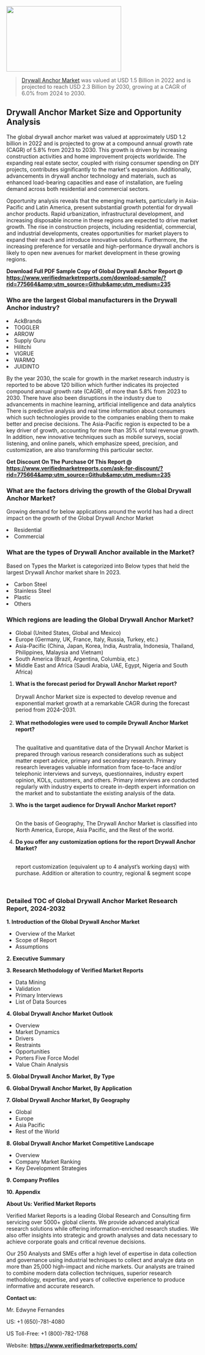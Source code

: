 <img src="https://ffe5etoiles.com/wp-content/uploads/2024/12/MST1-300x171.png" alt="" width="300" height="171" class="alignnone size-medium wp-image-20088" /><blockquote><p><p><a href="https://www.verifiedmarketreports.com/download-sample/?rid=775664&utm_source=Github&utm_medium=235" target="_blank">Drywall Anchor Market</a> was valued at USD 1.5 Billion in 2022 and is projected to reach USD 2.3 Billion by 2030, growing at a CAGR of 6.0% from 2024 to 2030.</p></blockquote><p><h2>Drywall Anchor Market Size and Opportunity Analysis</h2><p>The global drywall anchor market was valued at approximately USD 1.2 billion in 2022 and is projected to grow at a compound annual growth rate (CAGR) of 5.8% from 2023 to 2030. This growth is driven by increasing construction activities and home improvement projects worldwide. The expanding real estate sector, coupled with rising consumer spending on DIY projects, contributes significantly to the market's expansion. Additionally, advancements in drywall anchor technology and materials, such as enhanced load-bearing capacities and ease of installation, are fueling demand across both residential and commercial sectors.</p><p>Opportunity analysis reveals that the emerging markets, particularly in Asia-Pacific and Latin America, present substantial growth potential for drywall anchor products. Rapid urbanization, infrastructural development, and increasing disposable income in these regions are expected to drive market growth. The rise in construction projects, including residential, commercial, and industrial developments, creates opportunities for market players to expand their reach and introduce innovative solutions. Furthermore, the increasing preference for versatile and high-performance drywall anchors is likely to open new avenues for market development in these growing regions.</p></p><p class=""><strong>Download Full PDF Sample Copy of Global Drywall Anchor Report @ <a href="https://www.verifiedmarketreports.com/download-sample/?rid=775664&amp;utm_source=Github&amp;utm_medium=235" target="_blank">https://www.verifiedmarketreports.com/download-sample/?rid=775664&amp;utm_source=Github&amp;utm_medium=235</a></strong></p><h3 id="" class="">Who are the largest Global manufacturers in the Drywall Anchor industry?</h3><p><li>AckBrands</li><li> TOGGLER</li><li> ARROW</li><li> Supply Guru</li><li> Hilitchi</li><li> VIGRUE</li><li> WARMQ</li><li> JUIDINTO</li></p><div class=""><div class="" dir="" data-message-author-role="" data-message-id="" data-message-model-slug=""><div class=""><div class=""><div class=""><div class="" dir="" data-message-author-role="" data-message-id="" data-message-model-slug=""><div class=""><div class=""><p>By the year 2030, the scale for growth in the market research industry is reported to be above 120 billion which further indicates its projected compound annual growth rate (CAGR), of more than 5.8% from 2023 to 2030. There have also been disruptions in the industry due to advancements in machine learning, artificial intelligence and data analytics There is predictive analysis and real time information about consumers which such technologies provide to the companies enabling them to make better and precise decisions. The Asia-Pacific region is expected to be a key driver of growth, accounting for more than 35% of total revenue growth. In addition, new innovative techniques such as mobile surveys, social listening, and online panels, which emphasize speed, precision, and customization, are also transforming this particular sector.</p><p><strong>Get Discount On The Purchase Of This Report @&nbsp; <a href="https://www.verifiedmarketreports.com/ask-for-discount/?rid=775664&amp;utm_source=Github&amp;utm_medium=235" target="_blank">https://www.verifiedmarketreports.com/ask-for-discount/?rid=775664&amp;utm_source=Github&amp;utm_medium=235</a></strong></p></div></div></div></div></div></div></div></div><h3 id="" class="">What are the factors driving the growth of the Global Drywall Anchor Market?</h3><p id="" class="">Growing demand for below applications around the world has had a direct impact on the growth of the Global Drywall Anchor Market</p><p id="" class=""><li>Residential</li><li> Commercial</li></p><h3 id="" class="">What are the types of Drywall Anchor available in the Market?</h3><p id="" class="">Based on Types the Market is categorized into Below types that held the largest Drywall Anchor market share In 2023.</p><p id="" class=""><li>Carbon Steel</li><li> Stainless Steel</li><li> Plastic</li><li> Others</li></p><h3 id="" class="">Which regions are leading the Global Drywall Anchor Market?</h3><ul><li>Global (United States, Global and Mexico)</li><li>Europe (Germany, UK, France, Italy, Russia, Turkey, etc.)</li><li>Asia-Pacific (China, Japan, Korea, India, Australia, Indonesia, Thailand, Philippines, Malaysia and Vietnam)</li><li>South America (Brazil, Argentina, Columbia, etc.)</li><li>Middle East and Africa (Saudi Arabia, UAE, Egypt, Nigeria and South Africa)</li></ul><p><ol><li><strong>What is the forecast period for Drywall Anchor Market report?<br /></strong><br /><span data-sheets-root="1" data-sheets-value="{&quot;1&quot;:2,&quot;2&quot;:&quot;XXXX size is expected to develop revenue and exponential market growth at a remarkable CAGR during the forecast period from 2024&ndash;2030.&quot;}" data-sheets-userformat="{&quot;2&quot;:12674,&quot;4&quot;:{&quot;1&quot;:2,&quot;2&quot;:16776960},&quot;10&quot;:2,&quot;11&quot;:0,&quot;15&quot;:&quot;Arial&quot;,&quot;16&quot;:12}">Drywall Anchor Market size is expected to develop revenue and exponential market growth at a remarkable CAGR during the forecast period from 2024&ndash;2031.</span><br /><br /></li><li><strong>What methodologies were used to compile Drywall Anchor Market report?<br /><br /></strong><p>The qualitative and quantitative data of the&nbsp;Drywall Anchor Market is prepared through various research considerations such as subject matter expert advice, primary and secondary research. Primary research leverages valuable information from face-to-face and/or telephonic interviews and surveys, questionnaires, industry expert opinion, KOLs, customers, and others. Primary interviews are conducted regularly with industry experts to create in-depth expert information on the market and to substantiate the existing analysis of the data.&nbsp;</p></li><li><strong>Who is the target audience for Drywall Anchor Market report?<br /><br /></strong><p>On the basis of Geography, The&nbsp;Drywall Anchor Market is classified into North America, Europe, Asia Pacific, and the Rest of the world.</p></li><li><strong>Do you offer any customization options for the report Drywall Anchor Market?<br /><br /></strong><p>report customization (equivalent up to 4 analyst&rsquo;s working days) with purchase. Addition or alteration to country, regional &amp; segment scope</p><p>&nbsp;</p></li></ol></p><h3 id="" class="">Detailed TOC of Global Drywall Anchor Market Research Report, 2024-2032</h3><p id="" class=""><strong>1. Introduction of the Global Drywall Anchor Market</strong></p><ul><li>Overview of the Market</li><li>Scope of Report</li><li>Assumptions</li></ul><p id="" class=""><strong>2. Executive Summary</strong></p><p id="" class=""><strong>3. Research Methodology of&nbsp;Verified Market Reports</strong></p><ul><li>Data Mining</li><li>Validation</li><li>Primary Interviews</li><li>List of Data Sources</li></ul><p id="" class=""><strong>4. Global Drywall Anchor Market Outlook</strong></p><ul><li>Overview</li><li>Market Dynamics</li><li>Drivers</li><li>Restraints</li><li>Opportunities</li><li>Porters Five Force Model</li><li>Value Chain Analysis</li></ul><p id="" class=""><strong>5. Global Drywall Anchor Market, By&nbsp;Type</strong></p><p id="" class=""><strong>6. Global Drywall Anchor Market, By Application</strong></p><p id="" class=""><strong>7. Global Drywall Anchor Market, By Geography</strong></p><ul><li>Global</li><li>Europe</li><li>Asia Pacific</li><li>Rest of the World</li></ul><p id="" class=""><strong>8. Global Drywall Anchor Market Competitive Landscape</strong></p><ul><li>Overview</li><li>Company Market Ranking</li><li>Key Development Strategies</li></ul><p id="" class=""><strong>9. Company Profiles</strong></p><p id="" class=""><strong>10. Appendix</strong></p><p id="" class=""><strong>About Us: Verified Market Reports</strong></p><p id="" class="">Verified Market Reports is a leading Global Research and Consulting firm servicing over 5000+ global clients. We provide advanced analytical research solutions while offering information-enriched research studies. We also offer insights into strategic and growth analyses and data necessary to achieve corporate goals and critical revenue decisions.</p><p id="" class="">Our 250 Analysts and SMEs offer a high level of expertise in data collection and governance using industrial techniques to collect and analyze data on more than 25,000 high-impact and niche markets. Our analysts are trained to combine modern data collection techniques, superior research methodology, expertise, and years of collective experience to produce informative and accurate research.</p><p id="" class=""><strong>Contact us:</strong></p><p id="" class="">Mr. Edwyne Fernandes</p><p id="" class="">US: +1 (650)-781-4080</p><p id="" class="">US Toll-Free: +1 (800)-782-1768</p><p id="" class="">Website: <a target="" data-test-app-aware-link=""><strong>https://www.verifiedmarketreports.com/</strong></a></p>
